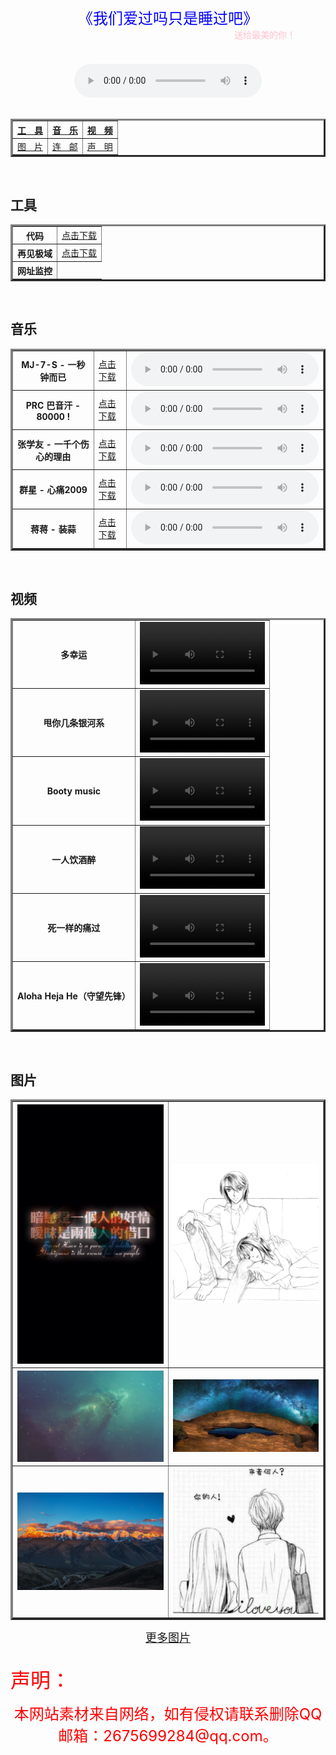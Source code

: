 <head>
<meta charset="UTF-8">
</head>
<body background="img/categories-bg.jpg">
 <center><font color="blue" size="5"> 《我们爱过吗只是睡过吧》</font><marquee><font color="pink">送给最美的你！</font></marquee></center> 
 <br>
  <br>
<center>
  <div class="post-preview">
<audio controls="controls" height="200" width="200">  <source src="img/music/上官承诺、蛋总 - 我们爱过吗只是睡过吧.mp3" type="audio/mp3"></audio></div></center>
<center>
	<br>
  <table border="3"><center>
    <tr>
      <th><a href="#z1">工ㅤ具</a></th>
      <th><a href="#z10">音ㅤ乐</a></th>
      <th><a href="#z13">视ㅤ频</a></th>
    </tr>
    <tr>
    <td><a href="#z111">图ㅤ片</a></td>
    <td><a href="#z166">连ㅤ邮</a></td>
    <td><a href="#z6">声ㅤ明</a></td>
    </tr></center>
    </table>
  </center>
 <a name="z1"></a><br><h2>工具</h2>
  <center>
  <table border="3">
	    <tr>
      <th>代码</th>
      <td><a href="img/zy/zfx.bat">点击下载</a></td>
    </tr>
    <tr>
      <th>再见极域</th>
    <td><a href="img/zy/zjjy.exe">点击下载</a></td>
    </tr>
	  <tr>
		  <th>网址监控</th>
     </table>
  </center>
  <a name="z10"></a><br><h2>音乐</h2>
   <center>
  <table border="3">
	      <tr>
      <th>MJ-7-S - 一秒钟而已</th>
      <td><a href="img/music/MJ-7-S - 一秒钟而已.mp3">点击下载</a></td>
	    <td><audio controls="controls" height="200" width="200">  <source src="img/music/MJ-7-S - 一秒钟而已.mp3" type="audio/mp3"></audio></td>
    </tr>
	  <tr>
      <th>PRC 巴音汗 - 80000 !</th>
    <td><a href="img/music/PRC 巴音汗 - 80000 !.mp3">点击下载</a></td>
 <td><audio controls="controls" height="200" width="200">  <source src="img/music/PRC 巴音汗 - 80000 !.mp3" type="audio/mp3"></audio></td>
	  </tr>
	  <tr>
      <th>张学友 - 一千个伤心的理由</th>
    <td><a href="img/music/张学友 - 一千个伤心的理由.mp3">点击下载</a></td>
 <td><audio controls="controls" height="200" width="200">  <source src="img/music/张学友 - 一千个伤心的理由.mp3" type="audio/mp3"></audio></td>
    </tr>
	  <tr>
      <th>群星 - 心痛2009</th>
    <td><a href="img/music/群星 - 心痛2009.mp3">点击下载</a></td>
 <td><audio controls="controls" height="200" width="200">  <source src="img/music/群星 - 心痛2009.mp3" type="audio/mp3"></audio></td>
    </tr>
	  <tr>
      <th>蒋蒋 - 装蒜</th>
    <td><a href="img/music/蒋蒋 - 装蒜.mp3">点击下载</a></td>
 <td><audio controls="controls" height="200" width="200">  <source src="img/music/蒋蒋 - 装蒜.mp3" type="audio/mp3"></audio></td>
    </tr>
     </table>
  </center>
<br><h2>视频</h2><a name="z13"></a>
<center>
<table border="3">
  <tr>
      <th>多幸运</th>
    <td><video src="img/flash/多幸运-art--十年华语流行--art-10bbe47ae3ae0704a9d212a7d96f2bd2.mp4" controls width="200px" heigt="100px"></video> 
</td>
    </tr>
   <tr>
      <th>甩你几条银河系</th>
    <td><video src="img/flash/甩你几条银河系-art--MC天佑--art-2cf03f10b897121bfea95bd103685fa2.mp4" controls width="200px" heigt="100px"></video> 
</td>
    </tr>
     <tr>
      <th>Booty music</th>
    <td><video src="img/flash/气死你.mp4" controls width="200px" heigt="80px"></video> 
</td>
    </tr>
 <tr>
      <th>一人饮酒醉</th>
    <td><video src="img/flash/一人饮酒醉-art--大鹏、MC天佑--art-d3935be27c2557ebd7c882ae74b2f4d3.mp4" controls width="200px" heigt="100px"></video> 
</td>
    </tr>
 <tr>
      <th>死一样的痛过</th>
    <td><video src="img/flash/死一样的痛过-art--MC梦、Mellow--art-4c6728d32bd34c89a67f1f0a66bebf45.mp4" controls width="200px" heigt="100px"></video> 
</td>
    </tr>

<tr>
<th>Aloha Heja He（守望先锋）</th>
<td><video src="http://zfx521.xyz/守望先锋.mp4" controls width="200px" heigt="100px"></video></td>
</tr>
</table></center>
<a name="z111"></a>
<br><h2>图片</h2>
<center>
<table border="3">
	
 <tr>
<th><a href="img/jpg/123.jpg"><img src="img/jpg/123.jpg"></a></th>
<td><a href="img/jpg/151416~1.PNG"><img src="img/jpg/151416~1.PNG"></a></td>
</tr>
	
<tr>
<th><a href="img/categories-bg.jpg"><img src="img/categories-bg.jpg"></a></th>
<td><a href="img/home-bg.jpg"><img src="img/home-bg.jpg"></a></td>
</tr>
	
<tr>
<th><a href="img/jpg/f603918fa0ec08fae4b7561f52ee3d6d54fbdad7.jpg"><img src="img/jpg/f603918fa0ec08fae4b7561f52ee3d6d54fbdad7.jpg"></a></th>
<td><a href="img/jpg/HDIMG_~1.JPG"><img src="img/jpg/HDIMG_~1.JPG"></a></td>
</tr>
</table>
<center><a href="https://zfxwjy.githubio/jpg"><font size="4">更多图片</font></a></center>
  </center>
<a name="z6"></a>
<br>
<p><font color="red" size="6">声明：</font></p> 
  <center><font color="red" size="5">本网站素材来自网络，如有侵权请联系删除QQ邮箱：2675699284@qq.com。</font></center>
